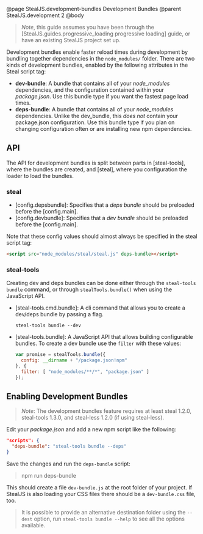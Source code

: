 @page StealJS.development-bundles Development Bundles
@parent StealJS.development 2
@body

> *Note*, this guide assumes you have been through the [StealJS.guides.progressive_loading progressive loading] guide, or have an existing StealJS project set up.

Development bundles enable faster reload times during development by bundling together dependencies in the `node_modules/` folder. There are two kinds of development bundles, enabled by the following attributes in the Steal script tag:

* **dev-bundle**: A bundle that contains all of your *node_modules* dependencies, and the configuration contained within your *package.json*. Use this bundle type if you want the fastest page load times.
* **deps-bundle**: A bundle that contains all of your *node_modules* dependencies. Unlike the dev_bundle, this *does not* contain your package.json configuration. Use this bundle type if you plan on changing configuration often or are installing new npm dependencies.

## API

The API for development bundles is split between parts in [steal-tools], where the bundles are created, and [steal], where you configuration the loader to load the bundles.

### steal

* [config.depsbundle]: Specifies that a *deps bundle* should be preloaded before the [config.main].
* [config.devbundle]: Specifies that a *dev bundle* should be preloaded before the [config.main].

Note that these config values should almost always be specified in the steal script tag:

```html
<script src="node_modules/steal/steal.js" deps-bundle></script>
```

### steal-tools

Creating dev and deps bundles can be done either through the `steal-tools bundle` command, or through `stealTools.bundle()` when using the JavaScript API.

* [steal-tools.cmd.bundle]: A cli command that allows you to create a dev/deps bundle by passing a flag.

    ```shell
    steal-tools bundle --dev
    ```

* [steal-tools.bundle]: A JavaScript API that allows building configurable bundles. To create a dev bundle use the `filter` with these values:

    ```js
    var promise = stealTools.bundle({
      config: __dirname + "/package.json!npm"
    }, {
      filter: [ "node_modules/**/*", "package.json" ]
    });
    ```

## Enabling Development Bundles

> *Note*: The development bundles feature requires at least steal 1.2.0, steal-tools 1.3.0, and steal-less 1.2.0 (if using steal-less).

Edit your *package.json* and add a new npm script like the following:

```json
"scripts": {
  "deps-bundle": "steal-tools bundle --deps"
}
```

Save the changes and run the `deps-bundle` script:

> npm run deps-bundle

This should create a file `dev-bundle.js` at the root folder of your project. If StealJS is also loading your CSS files there should be a `dev-bundle.css` file, too.

> It is possible to provide an alternative destination folder using the `--dest`
> option, run `steal-tools bundle --help` to see all the options available.
